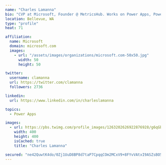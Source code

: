 ```yaml
---
name: "Charles Lamanna"
bio: "CVP at Microsoft, Founder @ MetricsHub. Works on Power Apps, Power Automate, Power Virtual Agent, Common Data Service and Dynamics 365."
location: Bellevue, WA
type: "profile"
heat: 71

affiliation:
  name: Microsoft
  domain: microsoft.com
  images:
    - url: "/assets/images/organizations/microsoft.com-50x50.jpg"
      width: 50
      height: 50

twitter:
  username: clamanna
  url: https://twitter.com/clamanna
  followers: 2736

linkedin:
  url: https://www.linkedin.com/in/charleslamanna

topics:
  - Power Apps

images:
  - url: https://pbs.twimg.com/profile_images/1263202626922876928/g6qGbHZ-_400x400.jpg
    width: 400
    height: 400
    isCached: true
    title: "Charles Lamanna"

secured: "ne42QuwtK4do/0Zj1UuD8BP8d7taP7CpqqCOm2MCxV9+8FYvVAtxI9ASZsBO5D6v7eE0DAj0bZ9ASD2IzCz/wGF9K1b3sPQikRyVxCQWwL2GsAjKGPix2q09IWJSVx7IGxoG+X6QXxv1Xrr2JPI9DgtnMmhKN1g+haRdiZulawZsSs921H5RSlyfP15iBXCRac3D1ElbZqKDzCS/fzBzrUODw0IGihkZZGw3QBBOd7SjkfLKmynAD/bsje+axXeIFdFxKrUOy5cHdEOTN0b8RNIPo65jkv7jtVd75dtJeL1W/DxsuQoZkdXrsa35N1PaEFNMIA622LV0HIVJBxO7PKxEd/Vy8Damk5D7OhRPNaxdle2lq/+vGWewwx16UbHD2j4/0bdMHNWZSvf4sFLtlUsNVxcA9WM/6niYeIr90no=;FlNRV5rNluCfz+eoarqaiA=="
---
```


